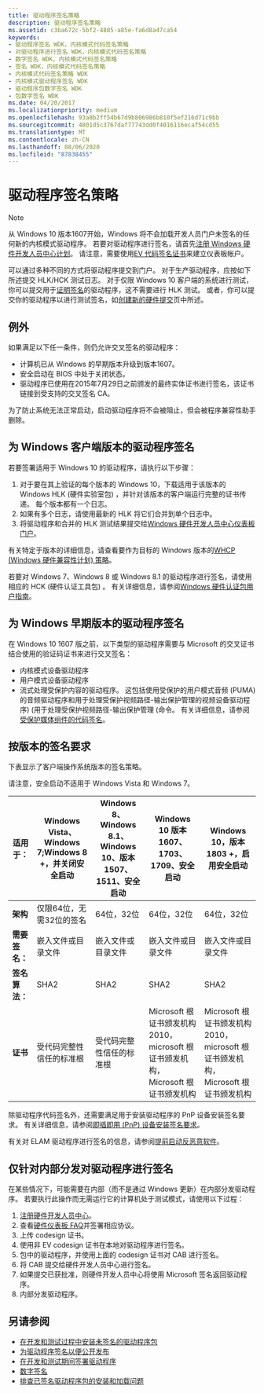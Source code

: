 ```yaml
---
title: 驱动程序签名策略
description: 驱动程序签名策略
ms.assetid: c3ba672c-5bf2-4885-a85e-fa6d8a47ca54
keywords:
- 驱动程序签名 WDK，内核模式代码签名策略
- 对驱动程序进行签名 WDK，内核模式代码签名策略
- 数字签名 WDK，内核模式代码签名策略
- 签名 WDK，内核模式代码签名策略
- 内核模式代码签名策略 WDK
- 内核模式驱动程序签名 WDK
- 驱动程序包数字签名 WDK
- 包数字签名 WDK
ms.date: 04/20/2017
ms.localizationpriority: medium
ms.openlocfilehash: 93a8b2ff54b67d9b806986b810f5ef216d71c9bb
ms.sourcegitcommit: 4801d5c3767daf77743dd0f4016116ecaf54cd55
ms.translationtype: MT
ms.contentlocale: zh-CN
ms.lasthandoff: 08/06/2020
ms.locfileid: "87838455"
---
```

# <a name="driver-signing-policy"></a>驱动程序签名策略

> [!NOTE]
> 从 Windows 10 版本1607开始，Windows 将不会加载开发人员门户未签名的任何新的内核模式驱动程序。  若要对驱动程序进行签名，请首先[注册 Windows 硬件开发人员中心计划](https://docs.microsoft.com/windows-hardware/drivers/dashboard/register-for-the-hardware-program)。 请注意，需要使用[EV 代码签名证书](https://docs.microsoft.com/windows-hardware/drivers/dashboard/get-a-code-signing-certificate)来建立仪表板帐户。

可以通过多种不同的方式将驱动程序提交到门户。  对于生产驱动程序，应按如下所述提交 HLK/HCK 测试日志。  对于仅限 Windows 10 客户端的系统进行测试，你可以提交用于[证明签名](../dashboard/attestation-signing-a-kernel-driver-for-public-release.md)的驱动程序，这不需要进行 HLK 测试。  或者，你可以提交你的驱动程序以进行测试签名，如[创建新的硬件提交](../dashboard/create-a-new-hardware-submission.md)页中所述。

## <a name="exceptions"></a>例外

如果满足以下任一条件，则仍允许交叉签名的驱动程序：

* 计算机已从 Windows 的早期版本升级到版本1607。
* 安全启动在 BIOS 中处于关闭状态。
* 驱动程序已使用在2015年7月29日之前颁发的最终实体证书进行签名，该证书链接到受支持的交叉签名 CA。

为了防止系统无法正常启动，启动驱动程序将不会被阻止，但会被程序兼容性助手删除。

## <a name="signing-a-driver-for-client-versions-of-windows"></a>为 Windows 客户端版本的驱动程序签名

若要签署适用于 Windows 10 的驱动程序，请执行以下步骤：

1. 对于要在其上验证的每个版本的 Windows 10，下载适用于该版本的 Windows HLK (硬件实验室包) ，并针对该版本的客户端运行完整的证书传递。 每个版本都有一个日志。
2. 如果有多个日志，请使用最新的 HLK 将它们合并到单个日志中。
3. 将驱动程序和合并的 HLK 测试结果提交给[Windows 硬件开发人员中心仪表板门户](../dashboard/index.yml)。

有关特定于版本的详细信息，请查看要作为目标的 Windows 版本的[WHCP (Windows 硬件兼容性计划) 策略](https://docs.microsoft.com/windows-hardware/design/compatibility/whcp-specifications-policies)。

若要对 Windows 7、Windows 8 或 Windows 8.1 的驱动程序进行签名，请使用相应的 HCK (硬件认证工具包) 。  有关详细信息，请参阅[Windows 硬件认证包用户指南](https://docs.microsoft.com/previous-versions/windows/hardware/hck/jj124227(v=vs.85))。

## <a name="signing-a-driver-for-earlier-versions-of-windows"></a>为 Windows 早期版本的驱动程序签名

在 Windows 10 1607 版之前，以下类型的驱动程序需要与 Microsoft 的交叉证书结合使用的验证码证书来进行交叉签名：

* 内核模式设备驱动程序
* 用户模式设备驱动程序
* 流式处理受保护内容的驱动程序。 这包括使用受保护的用户模式音频 (PUMA) 的音频驱动程序和用于处理受保护视频路径-输出保护管理的视频设备驱动程序)  (用于处理受保护视频路径-输出保护管理 (命令。 有关详细信息，请参阅[受保护媒体组件的代码签名](https://go.microsoft.com/fwlink/p/?linkid=74262)。

## <a name="signing-requirements-by-version"></a>按版本的签名要求

下表显示了客户端操作系统版本的签名策略。

请注意，安全启动不适用于 Windows Vista 和 Windows 7。

|适用于：|Windows Vista、Windows 7;Windows 8 +，并关闭安全启动|Windows 8、Windows 8.1、Windows 10、版本1507、1511、安全启动|Windows 10 版本1607、1703、1709、安全启动|Windows 10，版本 1803 +，启用安全启动|
|--- |--- |--- |--- |--- |
|**架构**|仅限64位，无需32位的签名|64位，32位|64位，32位|64位，32位|
|**需要签名：**|嵌入文件或目录文件|嵌入文件或目录文件|嵌入文件或目录文件|嵌入文件或目录文件|
|**签名算法：**|SHA2|SHA2|SHA2|SHA2|
|**证书**|受代码完整性信任的标准根|受代码完整性信任的标准根|Microsoft 根证书颁发机构2010，microsoft 根证书颁发机构，Microsoft 根证书颁发机构|Microsoft 根证书颁发机构2010，microsoft 根证书颁发机构，Microsoft 根证书颁发机构|

除驱动程序代码签名外，还需要满足用于安装驱动程序的 PnP 设备安装签名要求。  有关详细信息，请参阅[即插即用 (PnP) 设备安装签名要求](pnp-device-installation-signing-requirements--windows-vista-and-later-.md)。

有关对 ELAM 驱动程序进行签名的信息，请参阅[提前启动反恶意软件](https://docs.microsoft.com/windows/desktop/w8cookbook/secured-boot)。

## <a name="signing-a-driver-for-internal-distribution-only"></a>仅针对内部分发对驱动程序进行签名

在某些情况下，可能需要在内部（而不是通过 Windows 更新）在内部分发驱动程序。  若要执行此操作而无需运行它的计算机处于测试模式，请使用以下过程：

1. [注册硬件开发人员中心](../dashboard/register-for-the-hardware-program.md)。
2. 查看[硬件仪表板 FAQ](../dashboard/hardware-dashboard-faq.md)并签署相应协议。
3. 上传 codesign 证书。
4. 使用非 EV codesign 证书在本地对驱动程序进行签名。
5. 包中的驱动程序，并使用上面的 codesign 证书对 CAB 进行签名。
6. 将 CAB 提交给硬件开发人员中心进行签名。
7. 如果提交已获批准，则硬件开发人员中心将使用 Microsoft 签名返回驱动程序。
8. 内部分发驱动程序。

## <a name="see-also"></a>另请参阅

* [在开发和测试过程中安装未签名的驱动程序包](installing-an-unsigned-driver-during-development-and-test.md)
* [为驱动程序签名以便公开发布](signing-drivers-for-public-release--windows-vista-and-later-.md)
* [在开发和测试期间签署驱动程序](signing-drivers-during-development-and-test.md)
* [数字签名](driver-signing.md)
* [排查已签名驱动程序包的安装和加载问题](troubleshooting-install-and-load-problems-with-signed-driver-packages.md)
